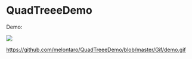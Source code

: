 # QuadTreeeDemo
Demo:

![](https://github.com/melontaro/QuadTreeeDemo/tree/master/Gif/demo.gif)

https://github.com/melontaro/QuadTreeeDemo/blob/master/Gif/demo.gif

